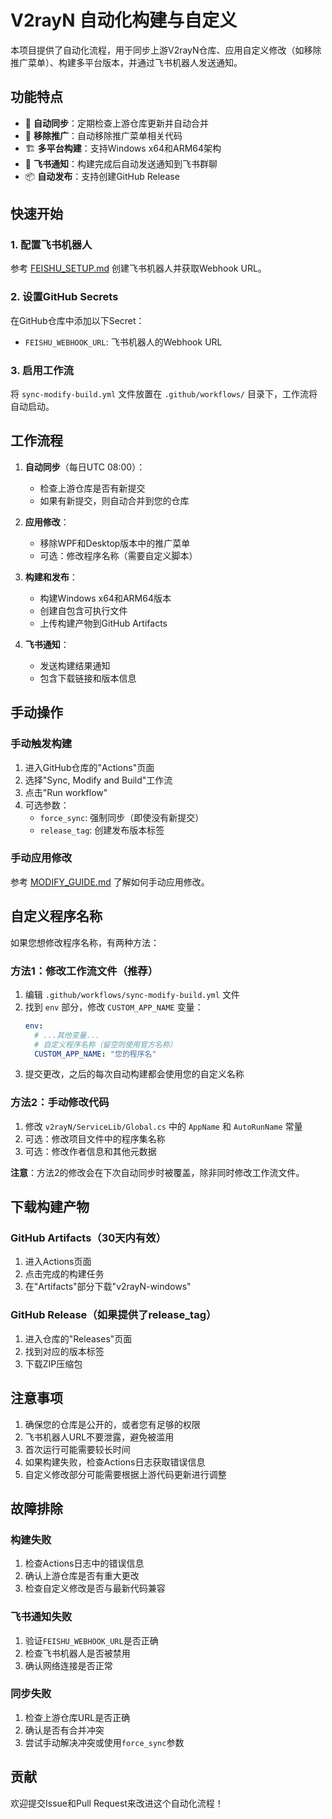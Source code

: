 # V2rayN 自动化构建与自定义

本项目提供了自动化流程，用于同步上游V2rayN仓库、应用自定义修改（如移除推广菜单）、构建多平台版本，并通过飞书机器人发送通知。

## 功能特点

- 🔁 **自动同步**：定期检查上游仓库更新并自动合并
- 🚫 **移除推广**：自动移除推广菜单相关代码
- 🏗️ **多平台构建**：支持Windows x64和ARM64架构
- 🤖 **飞书通知**：构建完成后自动发送通知到飞书群聊
- 📦 **自动发布**：支持创建GitHub Release

## 快速开始

### 1. 配置飞书机器人

参考 [FEISHU_SETUP.md](./FEISHU_SETUP.md) 创建飞书机器人并获取Webhook URL。

### 2. 设置GitHub Secrets

在GitHub仓库中添加以下Secret：
- `FEISHU_WEBHOOK_URL`: 飞书机器人的Webhook URL

### 3. 启用工作流

将 `sync-modify-build.yml` 文件放置在 `.github/workflows/` 目录下，工作流将自动启动。

## 工作流程

1. **自动同步**（每日UTC 08:00）：
   - 检查上游仓库是否有新提交
   - 如果有新提交，则自动合并到您的仓库

2. **应用修改**：
   - 移除WPF和Desktop版本中的推广菜单
   - 可选：修改程序名称（需要自定义脚本）

3. **构建和发布**：
   - 构建Windows x64和ARM64版本
   - 创建自包含可执行文件
   - 上传构建产物到GitHub Artifacts

4. **飞书通知**：
   - 发送构建结果通知
   - 包含下载链接和版本信息

## 手动操作

### 手动触发构建

1. 进入GitHub仓库的"Actions"页面
2. 选择"Sync, Modify and Build"工作流
3. 点击"Run workflow"
4. 可选参数：
   - `force_sync`: 强制同步（即使没有新提交）
   - `release_tag`: 创建发布版本标签

### 手动应用修改

参考 [MODIFY_GUIDE.md](./MODIFY_GUIDE.md) 了解如何手动应用修改。

## 自定义程序名称

如果您想修改程序名称，有两种方法：

### 方法1：修改工作流文件（推荐）

1. 编辑 `.github/workflows/sync-modify-build.yml` 文件
2. 找到 `env` 部分，修改 `CUSTOM_APP_NAME` 变量：
   ```yaml
   env:
     # ...其他变量...
     # 自定义程序名称（留空则使用官方名称）
     CUSTOM_APP_NAME: "您的程序名"
   ```
3. 提交更改，之后的每次自动构建都会使用您的自定义名称

### 方法2：手动修改代码

1. 修改 `v2rayN/ServiceLib/Global.cs` 中的 `AppName` 和 `AutoRunName` 常量
2. 可选：修改项目文件中的程序集名称
3. 可选：修改作者信息和其他元数据

**注意**：方法2的修改会在下次自动同步时被覆盖，除非同时修改工作流文件。

## 下载构建产物

### GitHub Artifacts（30天内有效）

1. 进入Actions页面
2. 点击完成的构建任务
3. 在"Artifacts"部分下载"v2rayN-windows"

### GitHub Release（如果提供了release_tag）

1. 进入仓库的"Releases"页面
2. 找到对应的版本标签
3. 下载ZIP压缩包

## 注意事项

1. 确保您的仓库是公开的，或者您有足够的权限
2. 飞书机器人URL不要泄露，避免被滥用
3. 首次运行可能需要较长时间
4. 如果构建失败，检查Actions日志获取错误信息
5. 自定义修改部分可能需要根据上游代码更新进行调整

## 故障排除

### 构建失败

1. 检查Actions日志中的错误信息
2. 确认上游仓库是否有重大更改
3. 检查自定义修改是否与最新代码兼容

### 飞书通知失败

1. 验证`FEISHU_WEBHOOK_URL`是否正确
2. 检查飞书机器人是否被禁用
3. 确认网络连接是否正常

### 同步失败

1. 检查上游仓库URL是否正确
2. 确认是否有合并冲突
3. 尝试手动解决冲突或使用`force_sync`参数

## 贡献

欢迎提交Issue和Pull Request来改进这个自动化流程！